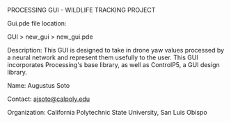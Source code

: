 PROCESSING GUI - WILDLIFE TRACKING PROJECT

Gui.pde file location:

GUI > new_gui > new_gui.pde

Description:
This GUI is designed to take in drone yaw values processed by a neural network and represent them usefully to the user. This GUI incorporates Processing's base library, as well as ControlP5, a GUI design library.

Name:
Augustus Soto

Contact:
ajsoto@calpoly.edu

Organization:
California Polytechnic State University, San Luis Obispo

